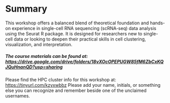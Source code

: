 # Summary
This workshop offers a balanced blend of theoretical foundation and hands-on experience in single-cell RNA sequencing (scRNA-seq) data analysis using the Seurat R package. It is designed for researchers new to single-cell data or looking to deepen their practical skills in cell clustering, visualization, and interpretation.

##### The course materials can be found at: https://drive.google.com/drive/folders/18vXOcOPEPUGW85fM6ZbCxKQJQuHnanQD?usp=sharing

Please find the HPC cluster info for this workshop at:  https://tinyurl.com/kzyxwbbz
Please add your name, initials, or something else you can recognize and remember beside one of the unclaimed usernames.

